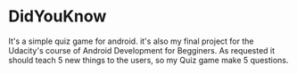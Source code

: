 # DidYouKnow
It's a simple quiz game for android. it's also my final project for the Udacity's course of Android Development for Begginers.
As requested it should teach 5 new things to the users, so my Quiz game make 5 questions.
